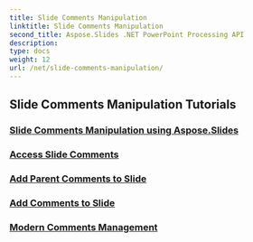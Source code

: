 ```yaml
---
title: Slide Comments Manipulation
linktitle: Slide Comments Manipulation
second_title: Aspose.Slides .NET PowerPoint Processing API
description: 
type: docs
weight: 12
url: /net/slide-comments-manipulation/
---
```


## Slide Comments Manipulation Tutorials
### [Slide Comments Manipulation using Aspose.Slides](./slide-comments-manipulation/)
### [Access Slide Comments](./access-slide-comments/)
### [Add Parent Comments to Slide](./add-parent-comments/)
### [Add Comments to Slide](./add-slide-comments/)
### [Modern Comments Management](./modern-comments/)